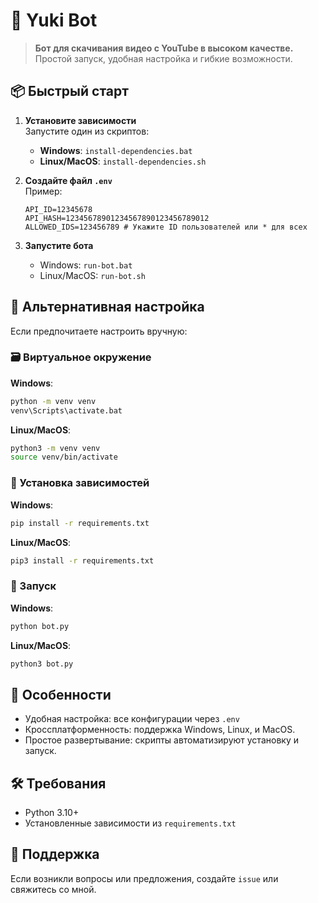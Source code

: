 # 🌸 Yuki Bot

> **Бот для скачивания видео с YouTube в высоком качестве.**  
> Простой запуск, удобная настройка и гибкие возможности.

## 📦 Быстрый старт

1. **Установите зависимости**  
   Запустите один из скриптов:

   - **Windows**: `install-dependencies.bat`
   - **Linux/MacOS**: `install-dependencies.sh`

2. **Создайте файл `.env`**  
   Пример:

   ```env
   API_ID=12345678
   API_HASH=12345678901234567890123456789012
   ALLOWED_IDS=123456789 # Укажите ID пользователей или * для всех

   ```

3. **Запустите бота**
   - Windows: `run-bot.bat`
   - Linux/MacOS: `run-bot.sh`

## 📜 Альтернативная настройка

Если предпочитаете настроить вручную:

### 🗃️ Виртуальное окружение

**Windows**:

```cmd
python -m venv venv
venv\Scripts\activate.bat
```

**Linux/MacOS**:

```bash
python3 -m venv venv
source venv/bin/activate
```

### 📃 Установка зависимостей

**Windows**:

```cmd
pip install -r requirements.txt
```

**Linux/MacOS**:

```bash
pip3 install -r requirements.txt
```

### 🚀 Запуск

**Windows**:

```cmd
python bot.py
```

**Linux/MacOS**:

```bash
python3 bot.py
```

## 🌟 Особенности

- Удобная настройка: все конфигурации через `.env`
- Кроссплатформенность: поддержка Windows, Linux, и MacOS.
- Простое развертывание: скрипты автоматизируют установку и запуск.

## 🛠️ Требования

- Python 3.10+
- Установленные зависимости из `requirements.txt`

## 💌 Поддержка

Если возникли вопросы или предложения, создайте `issue` или свяжитесь со мной.
